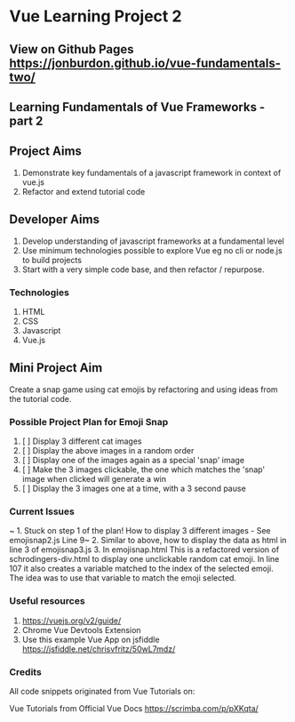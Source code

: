 # Vue Learning Project 2

## View on Github Pages https://jonburdon.github.io/vue-fundamentals-two/

## Learning Fundamentals of Vue Frameworks - part 2

## Project Aims
1. Demonstrate key fundamentals of a javascript framework in context of vue.js
2. Refactor and extend tutorial code

## Developer Aims
1. Develop understanding of javascript frameworks at a fundamental level
2. Use minimum technologies possible to explore Vue eg no cli or node.js to build projects
3. Start with a very simple code base, and then refactor / repurpose.

### Technologies
1. HTML
2. CSS
3. Javascript
4. Vue.js

## Mini Project Aim
Create a snap game using cat emojis by refactoring and using ideas from the tutorial code.

### Possible Project Plan for Emoji Snap
1. [ ] Display 3 different cat images
2. [ ] Display the above images in a random order
3. [ ] Display one of the images again as a special 'snap' image
4. [ ] Make the 3 images clickable, the one which matches the 'snap' image when clicked will generate a win
5. [ ] Display the 3 images one at a time, with a 3 second pause

### Current Issues
~ 1. Stuck on step 1 of the plan! How to display 3 different images - See emojisnap2.js Line 9~ 
2. Similar to above, how to display the data as html in line 3 of emojisnap3.js
3. In emojisnap.html This is a refactored version of schrodingers-div.html to display one unclickable random cat emoji. In line 107 it also creates a variable matched to the index of the selected emoji. The idea was to use that variable to match the emoji selected.



### Useful resources
1. https://vuejs.org/v2/guide/
2. Chrome Vue Devtools Extension
3. Use this example Vue App on jsfiddle https://jsfiddle.net/chrisvfritz/50wL7mdz/

### Credits
All code snippets originated from Vue Tutorials on:

Vue Tutorials from Official Vue Docs
https://scrimba.com/p/pXKqta/